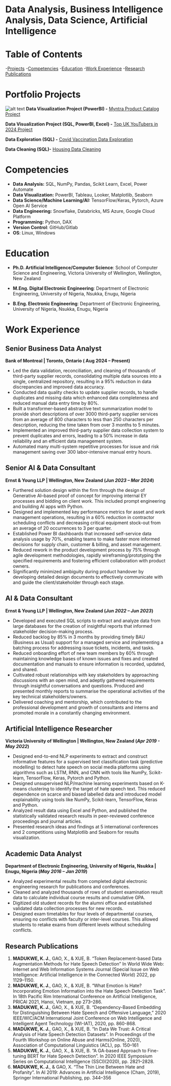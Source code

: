 # Data Analysis, Business Intelligence Analysis, Data Science, Artificial Intelligence

# Table of Contents
-[Projects](#projects)
-[Competencies](#competencies)
-[Education](#education)
-[Work Experience](#work-experience)
-[Research Publications](#research-publications)

# Portfolio Projects
![alt text]()
**Data Visualization Project (PowerBI) -** [ Myntra Product Catalog Project](https://github.com/Kosisochi/DataAnalysisPortfolio/tree/main/Myntra%20Product%20Catalog%20Project)

**Data Visualization Project (SQL, PowerBI, Excel) -** [Top UK YouTubers in 2024 Project](https://github.com/Kosisochi/DataAnalysisPortfolio/tree/main/Top%20UK%20YouTubers%20Project)

**Data Exploration (SQL) -** [Covid Vaccination Data Exploration](https://github.com/Kosisochi/DataAnalysisPortfolio/blob/main/Covid%20Vaccination%20Data%20Exploration%20in%20SQL.sql)

**Data Cleaning (SQL)-** [Housing Data Cleaning](https://github.com/Kosisochi/DataAnalysisPortfolio/blob/main/Housing%20Data%20Cleaning%20SQL.sql)

# Competencies
- **Data Analysis:** SQL, NumPy, Pandas, Scikit Learn, Excel, Power Automate
- **Data Visualization:** PowerBI, Tableau, Looker, Matplotlib, Seaborn
- **Data Science/Machine Learning/AI:** TensorFlow/Keras, Pytorch, Azure Open AI Service
- **Data Engineering:** Snowflake, Databricks, MS Azure, Google Cloud Platform
- **Programming:** Python, DAX
- **Version Control**: GitHub/Gitlab
- **OS**: Linux, Windows


# Education
- **Ph.D. Artificial Intelligence/Computer Science**: School of Computer Science and Engineering, Victoria University of Wellington, Wellington, New Zealand

- **M.Eng. Digital Electronic Engineering**: Department of Electronic Engineering, University of Nigeria, Nsukka, Enugu, Nigeria

- **B.Eng. Electronic Engineering**: Department of Electronic Engineering, University of Nigeria, Nsukka, Enugu, Nigeria 


# Work Experience
## **Senior Business Data Analyst**

**Bank of Montreal | Toronto, Ontario	( Aug 2024 – Present)**
- Led the data validation, reconciliation, and cleaning of thousands of third-party supplier records, consolidating multiple data sources into a single, centralized repository, resulting in a 95% reduction in data discrepancies and improved data accuracy.
- Conducted data quality checks to update supplier records, to handle duplicates and missing data which enhanced data completeness and reduced manual data entry time by 80%.
- Built a transformer-based abstractive text summarization model to provide short descriptions of over 3000 third-party supplier services from an average of 800 characters to less than 250 characters per description, reducing the time taken from over 3 months to 5 minutes. 
- Implemented an improved third-party supplier data collection system to prevent duplicates and errors, leading to a 50% increase in data reliability and an efficient data management system.
- 	Automated many multi-system repetitive processes for issue and risk management saving over 300 labor-intensive manual entry hours.

  
## **Senior AI & Data Consultant**

**Ernst & Young LLP | Wellington, New Zealand	(_Jun 2023 – Mar 2024_)**
-	Furthered solution design within the firm through the design of Generative AI–based proof of concept for improving internal EY processes and bidding on client work. This included prompt engineering and building AI apps with Python.
-	Designed and implemented key performance metrics for asset and work management operations, resulting in a 60% reduction in contractor scheduling conflicts and decreasing critical equipment stock-out from an average of 20 occurrences to 3 per quarter.
-	Established Power BI dashboards that increased self-service data analysis usage by 70%, enabling teams to make faster more informed decisions for supply chain, customer & billing, and asset management. 
-	Reduced rework in the product development process by 75% through agile development methodologies, rapidly wireframing/prototyping the specified requirements and fostering efficient collaboration with product owners.
-	Significantly minimized ambiguity during product handover by developing detailed design documents to effectively communicate with and guide the client/stakeholder through each stage.


## **AI & Data Consultant**

**Ernst & Young LLP | Wellington, New Zealand	(_Jun 2022 – Jun 2023_)**
- Developed and executed SQL scripts to extract and analyze data from large databases for the creation of insightful reports that informed stakeholder decision-making process.
- Reduced backlog by 85% in 3 months by providing timely BAU (Business as Usual) support for a managed service and implementing a batching process for addressing issue tickets, incidents, and tasks.
- Reduced onboarding effort of new team members by 60% through maintaining knowledge bases of known issues and fixes and created documentation and manuals to ensure information is recorded, updated, and shared.
- Cultivated robust relationships with key stakeholders by approaching discussions with an open mind, and adeptly gathered requirements through insightful conversations and questions. Produced and presented monthly reports to summarise the operational activities of the key technical stakeholders/owners. 
- Delivered coaching and mentorship, which contributed to the professional development and growth of consultants and interns and promoted morale in a constantly changing environment.



## **Artificial Intelligence Researcher** 

**Victoria University of Wellington | Wellington, New Zealand (_Apr 2019 - May 2022_)**
- Designed end-to-end NLP experiments to extract and construct informative features for a supervised text classification task (predictive modelling) to detect hate speech on social media platforms using algorithms such as LSTM, RNN, and CNN with tools like NumPy, Scikit-learn, TensorFlow, Keras, Pytorch and Python.
- Designed unsupervised NLP/machine learning experiments based on K-means clustering to identify the target of hate speech text. This reduced dependence on scarce and biased labelled data and introduced model explainability using tools like NumPy, Scikit-learn, TensorFlow, Keras and Python.
- Analyzed result data using Excel and Python, and published the statistically validated research results in peer-reviewed conference proceedings and journal articles.
- Presented research ideas and findings at 5 international conferences and 2 competitions using Matplotlib and Seaborn for results visualization.



## **Academic Data Analyst**

**Department of Electronic Engineering, University of Nigeria, Nsukka | Enugu, Nigeria	(_May 2016 – Jan 2019_)**
- Analyzed experimental results from completed digital electronic engineering research for publications and conferences. 
- Cleaned and analyzed thousands of rows of student examination result data to calculate individual course results and cumulative GPA.
- Digitized old student records for the alumni office and established validated data collection processes for new records.
- Designed exam timetables for four levels of departmental courses, ensuring no conflicts with faculty or inter-level courses. This allowed students to retake exams from different levels without scheduling conflicts.


## Research Publications
1. **MADUKWE, K. J.**, GAO, X., & XUE, B. “Token Replacement-based
Data Augmentation Methods for Hate Speech Detection” In World
Wide Web: Internet and Web Information Systems Journal (Special
Issue on Web Intelligence: Artificial Intelligence in the Connected
World) 2022, pp 1129–1150.
2. **MADUKWE, K. J.**, GAO, X., & XUE, B. “What Emotion Is Hate?
Incorporating Emotion Information into the Hate Speech Detection
Task”. In 18th Pacific Rim International Conference on Artificial
Intelligence, PRICAI 2021, Hanoi, Vietnam, pp 273–286.
3. **MADUKWE, K. J.**, GAO, X., & XUE, B. “Dependency-Based
Embedding for Distinguishing Between Hate Speech and Offensive
Language,” 2020 IEEE/WIC/ACM International Joint Conference
on Web Intelligence and Intelligent Agent Technology (WI-IAT),
2020, pp. 860-868.
4. **MADUKWE, K. J.**, GAO, X., & XUE, B. “In Data We Trust: A Critical
Analysis of Hate Speech Detection Datasets”. In Proceedings of
the Fourth Workshop on Online Abuse and Harms(Online, 2020),
Association of Computational Linguistics (ACL), pp. 150–161
5. **MADUKWE, K. J.**, GAO, X., & XUE, B. “A GA-based Approach
to Fine-tuning BERT for Hate Speech Detection”. In 2020 IEEE
Symposium Series on Computational Intelligence (SSCI)(2020), pp.
2821–2828.
6. **MADUKWE, K. J.**, & GAO, X. “The Thin Line Between Hate and
Profanity”. In AI 2019: Advances in Artificial Intelligence (Cham,
2019), Springer International Publishing, pp. 344–356
